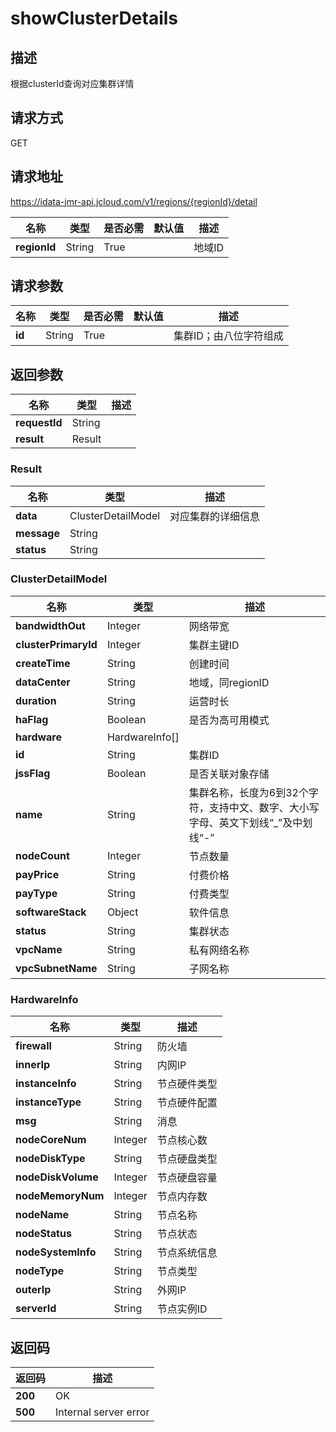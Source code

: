 # showClusterDetails


## 描述
根据clusterId查询对应集群详情

## 请求方式
GET

## 请求地址
https://idata-jmr-api.jcloud.com/v1/regions/{regionId}/detail

|名称|类型|是否必需|默认值|描述|
|---|---|---|---|---|
|**regionId**|String|True||地域ID|

## 请求参数
|名称|类型|是否必需|默认值|描述|
|---|---|---|---|---|
|**id**|String|True||集群ID；由八位字符组成|


## 返回参数
|名称|类型|描述|
|---|---|---|
|**requestId**|String||
|**result**|Result||


### <a name="Result">Result</a>
|名称|类型|描述|
|---|---|---|
|**data**|ClusterDetailModel|对应集群的详细信息|
|**message**|String||
|**status**|String||
### <a name="ClusterDetailModel">ClusterDetailModel</a>
|名称|类型|描述|
|---|---|---|
|**bandwidthOut**|Integer|网络带宽|
|**clusterPrimaryId**|Integer|集群主键ID|
|**createTime**|String|创建时间|
|**dataCenter**|String|地域，同regionID|
|**duration**|String|运营时长|
|**haFlag**|Boolean|是否为高可用模式|
|**hardware**|HardwareInfo[]||
|**id**|String|集群ID|
|**jssFlag**|Boolean|是否关联对象存储|
|**name**|String|集群名称，长度为6到32个字符，支持中文、数字、大小写字母、英文下划线“_”及中划线“-”|
|**nodeCount**|Integer|节点数量|
|**payPrice**|String|付费价格|
|**payType**|String|付费类型|
|**softwareStack**|Object|软件信息|
|**status**|String|集群状态|
|**vpcName**|String|私有网络名称|
|**vpcSubnetName**|String|子网名称|
### <a name="HardwareInfo">HardwareInfo</a>
|名称|类型|描述|
|---|---|---|
|**firewall**|String|防火墙|
|**innerIp**|String|内网IP|
|**instanceInfo**|String|节点硬件类型|
|**instanceType**|String|节点硬件配置|
|**msg**|String|消息|
|**nodeCoreNum**|Integer|节点核心数|
|**nodeDiskType**|String|节点硬盘类型|
|**nodeDiskVolume**|Integer|节点硬盘容量|
|**nodeMemoryNum**|Integer|节点内存数|
|**nodeName**|String|节点名称|
|**nodeStatus**|String|节点状态|
|**nodeSystemInfo**|String|节点系统信息|
|**nodeType**|String|节点类型|
|**outerIp**|String|外网IP|
|**serverId**|String|节点实例ID|

## 返回码
|返回码|描述|
|---|---|
|**200**|OK|
|**500**|Internal server error|
